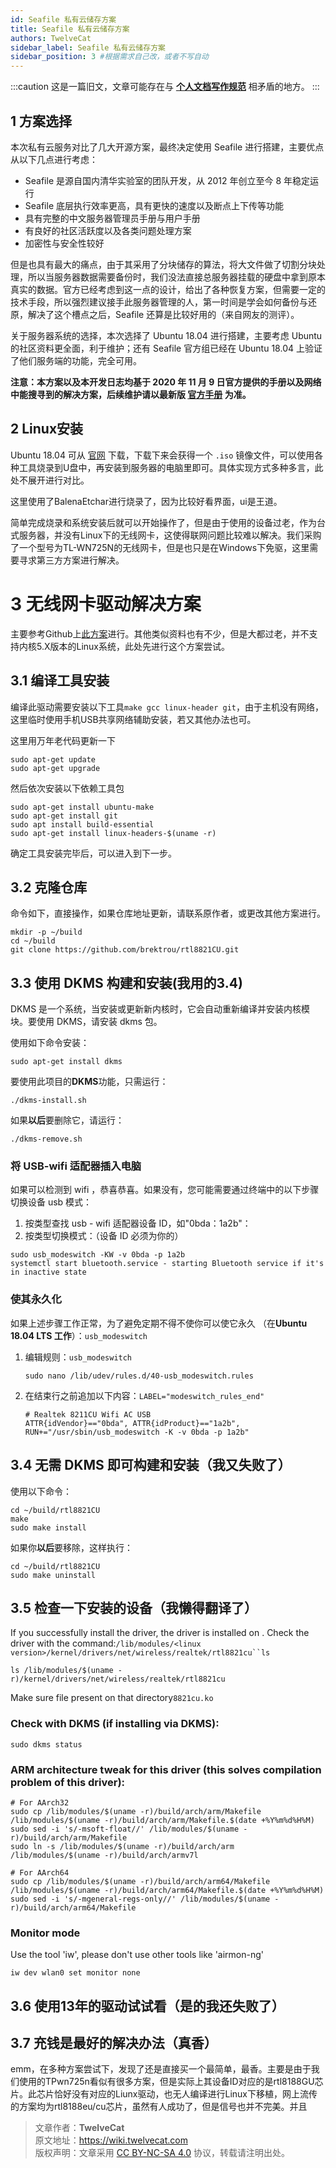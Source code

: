 ```yaml
---
id: Seafile 私有云储存方案
title: Seafile 私有云储存方案
authors: TwelveCat
sidebar_label: Seafile 私有云储存方案
sidebar_position: 3 #根据需求自己改，或者不写自动
---
```


:::caution
这是一篇旧文，文章可能存在与 **[个人文档写作规范](./个人文档写作规范.md)** 相矛盾的地方。
:::

## 1 方案选择

本次私有云服务对比了几大开源方案，最终决定使用 Seafile 进行搭建，主要优点从以下几点进行考虑：

- Seafile 是源自国内清华实验室的团队开发，从 2012 年创立至今 8 年稳定运行
- Seafile 底层执行效率更高，具有更快的速度以及断点上下传等功能
- 具有完整的中文服务器管理员手册与用户手册
- 有良好的社区活跃度以及各类问题处理方案
- 加密性与安全性较好 

但是也具有最大的痛点，由于其采用了分块储存的算法，将大文件做了切割分块处理，所以当服务器数据需要备份时，我们没法直接总服务器挂载的硬盘中拿到原本真实的数据。官方已经考虑到这一点的设计，给出了各种恢复方案，但需要一定的技术手段，所以强烈建议接手此服务器管理的人，第一时间是学会如何备份与还原，解决了这个槽点之后，Seafile 还算是比较好用的（来自网友的测评）。

关于服务器系统的选择，本次选择了 Ubuntu 18.04 进行搭建，主要考虑 Ubuntu 的社区资料更全面，利于维护；还有 Seafile 官方组已经在 Ubuntu 18.04 上验证了他们服务端的功能，完全可用。

**注意：本方案以及本开发日志均基于 2020 年 11 月 9 日官方提供的手册以及网络中能搜寻到的解决方案，后续维护请以最新版 [官方手册](https://cloud.seafile.com/published/seafile-manual-cn/overview/components.md) 为准。**

## 2 Linux安装

Ubuntu 18.04 可从 [官网](https://ubuntu.com/download/desktop) 下载，下载下来会获得一个 `.iso` 镜像文件，可以使用各种工具烧录到U盘中，再安装到服务器的电脑里即可。具体实现方式多种多言，此处不展开进行对比。

这里使用了BalenaEtchar进行烧录了，因为比较好看界面，ui是王道。
<!-- 
![image-20201109165023978](../images/Seafile%E7%A7%81%E6%9C%89%E4%BA%91%E5%82%A8%E5%AD%98%E6%96%B9%E6%A1%88-1-%E5%88%9D%E5%A7%8B%E7%8E%AF%E5%A2%83%E6%90%AD%E5%BB%BA/image-20201109165023978.png) -->

简单完成烧录和系统安装后就可以开始操作了，但是由于使用的设备过老，作为台式服务器，并没有Linux下的无线网卡，这使得联网问题比较难以解决。我们采购了一个型号为TL-WN725N的无线网卡，但是也只是在Windows下免驱，这里需要寻求第三方方案进行解决。

# 3 无线网卡驱动解决方案

主要参考Github上[此方案](https://github.com/brektrou/rtl8821CU)进行。其他类似资料也有不少，但是大都过老，并不支持内核5.X版本的Linux系统，此处先进行这个方案尝试。

## 3.1 编译工具安装

编译此驱动需要安装以下工具``make gcc linux-header git``，由于主机没有网络，这里临时使用手机USB共享网络辅助安装，若又其他办法也可。

这里用万年老代码更新一下

```
sudo apt-get update
sudo apt-get upgrade
```

然后依次安装以下依赖工具包

```
sudo apt-get install ubuntu-make
sudo apt-get install git
sudo apt install build-essential
sudo apt-get install linux-headers-$(uname -r)
```

确定工具安装完毕后，可以进入到下一步。

## 3.2 克隆仓库

命令如下，直接操作，如果仓库地址更新，请联系原作者，或更改其他方案进行。

```
mkdir -p ~/build
cd ~/build
git clone https://github.com/brektrou/rtl8821CU.git
```

## 3.3 使用 DKMS 构建和安装(我用的3.4)

DKMS 是一个系统，当安装或更新新内核时，它会自动重新编译并安装内核模块。要使用 DKMS，请安装 dkms 包。

使用如下命令安装：

```
sudo apt-get install dkms
```

要使用此项目的**DKMS**功能，只需运行：

```
./dkms-install.sh
```

如果**以后**要删除它，请运行：

```
./dkms-remove.sh
```

### 将 USB-wifi 适配器插入电脑

如果可以检测到 wifi ，恭喜恭喜。如果没有，您可能需要通过终端中的以下步骤切换设备 usb 模式：

1. 按类型查找 usb - wifi 适配器设备 ID，如"0bda：1a2b"：
2. 按类型切换模式：（设备 ID 必须为你的）

```
sudo usb_modeswitch -KW -v 0bda -p 1a2b
systemctl start bluetooth.service - starting Bluetooth service if it's in inactive state
```

### 使其永久化

如果上述步骤工作正常，为了避免定期不得不使你可以使它永久 （在**Ubuntu 18.04 LTS 工作**）：`usb_modeswitch`

1. 编辑规则：`usb_modeswitch`

   ```
   sudo nano /lib/udev/rules.d/40-usb_modeswitch.rules
   ```

2. 在结束行之前追加以下内容：`LABEL="modeswitch_rules_end"`

   ```
   # Realtek 8211CU Wifi AC USB
   ATTR{idVendor}=="0bda", ATTR{idProduct}=="1a2b", RUN+="/usr/sbin/usb_modeswitch -K -v 0bda -p 1a2b"
   ```

## 3.4 无需 DKMS 即可构建和安装（我又失败了）

使用以下命令：

```
cd ~/build/rtl8821CU
make
sudo make install
```

如果你**以后**要移除，这样执行：

```
cd ~/build/rtl8821CU
sudo make uninstall
```

## 3.5 检查一下安装的设备（我懒得翻译了）

If you successfully install the driver, the driver is installed on . Check the driver with the command:`/lib/modules/<linux version>/kernel/drivers/net/wireless/realtek/rtl8821cu``ls`

```
ls /lib/modules/$(uname -r)/kernel/drivers/net/wireless/realtek/rtl8821cu
```

Make sure file present on that directory`8821cu.ko`

### Check with **DKMS** (if installing via **DKMS**):

```
sudo dkms status
```

### ARM architecture tweak for this driver (this solves compilation problem of this driver):

```
# For AArch32
sudo cp /lib/modules/$(uname -r)/build/arch/arm/Makefile /lib/modules/$(uname -r)/build/arch/arm/Makefile.$(date +%Y%m%d%H%M)
sudo sed -i 's/-msoft-float//' /lib/modules/$(uname -r)/build/arch/arm/Makefile
sudo ln -s /lib/modules/$(uname -r)/build/arch/arm /lib/modules/$(uname -r)/build/arch/armv7l

# For AArch64
sudo cp /lib/modules/$(uname -r)/build/arch/arm64/Makefile /lib/modules/$(uname -r)/build/arch/arm64/Makefile.$(date +%Y%m%d%H%M)
sudo sed -i 's/-mgeneral-regs-only//' /lib/modules/$(uname -r)/build/arch/arm64/Makefile
```

### Monitor mode

Use the tool 'iw', please don't use other tools like 'airmon-ng'

```
iw dev wlan0 set monitor none
```

## 3.6 使用13年的驱动试试看（是的我还失败了）

## 3.7 充钱是最好的解决办法（真香）

emm，在多种方案尝试下，发现了还是直接买一个最简单，最香。主要是由于我们使用的TPwn725n看似有很多方案，但是实际上其设备ID对应的是rtl8188GU芯片。此芯片恰好没有对应的Liunx驱动，也无人编译进行Linux下移植，网上流传的方案均为rtl8188eu/cu芯片，虽然有人成功了，但是信号也并不完美。并且



> 文章作者：**TwelveCat**  
> 原文地址：<https://wiki.twelvecat.com>  
> 版权声明：文章采用 [CC BY-NC-SA 4.0](https://creativecommons.org/licenses/by/4.0/deed.zh) 协议，转载请注明出处。